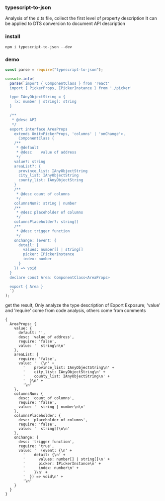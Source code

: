 ### typescript-to-json

Analysis of the d.ts file, collect the first level of property description
It can be applied to DTS conversion to document API description

### install

```
npm i typescript-to-json --dev
```

### demo

```js
const parse = require("typescript-to-json");

console.info(
  parse(`import { ComponentClass } from 'react'
  import { PickerProps, IPickerInstance } from './picker'

  type IAnyObjectString = {
    [x: number | string]: string
  }

  /**
   * @desc API
   */
  export interface AreaProps
    extends Omit<PickerProps, 'columns' | 'onChange'>,
      ComponentClass {
    /**
     * @default
     * @desc    value of address
     */
    value?: string
    areaList?: {
      province_list: IAnyObjectString
      city_list: IAnyObjectString
      county_list: IAnyObjectString
    }
    /**
     * @desc count of columns
     */
    columnsNum?: string | number
    /**
     * @desc placeholder of columns
     */
    columnsPlaceholder?: string[]
    /**
     * @desc trigger function
     */
    onChange: (event: {
      detail: {
        values: number[] | string[]
        picker: IPickerInstance
        index: number
      }
    }) => void
  }
  declare const Area: ComponentClass<AreaProps>

  export { Area }
  `)
);
```

get the result, Only analyze the type description of Export Exposure;
'value' and 'require' come from code analysis, others come from comments

```
{
  AreaProps: {
    value: {
      default: '',
      desc: 'value of address',
      require: 'false',
      value: '  string\n\n'
    },
    areaList: {
      require: 'false',
      value: '  {\n' +
        '    province_list: IAnyObjectString\n' +
        '    city_list: IAnyObjectString\n' +
        '    county_list: IAnyObjectString\n' +
        '  }\n' +
        '\n'
    },
    columnsNum: {
      desc: 'count of columns',
      require: 'false',
      value: '  string | number\n\n'
    },
    columnsPlaceholder: {
      desc: 'placeholder of columns',
      require: 'false',
      value: '  string[]\n\n'
    },
    onChange: {
      desc: 'trigger function',
      require: 'true',
      value: '  (event: {\n' +
        '    detail: {\n' +
        '      values: number[] | string[]\n' +
        '      picker: IPickerInstance\n' +
        '      index: number\n' +
        '    }\n' +
        '  }) => void\n' +
        '\n'
    }
  }
}
```
